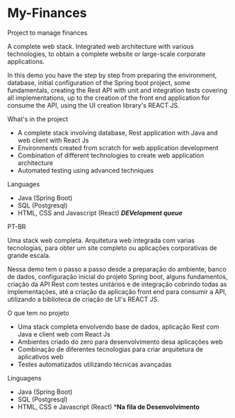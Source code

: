 # My-Finances
Project to manage finances


A complete web stack. Integrated web architecture with various technologies, to obtain a complete website or large-scale corporate applications.

In this demo you have the step by step from preparing the environment, database, initial configuration of the Spring boot project, some fundamentals, creating the Rest API with unit and integration tests covering all implementations, up to the creation of the front end application for consume the API, using the UI creation library's REACT JS.

What's in the project
  - A complete stack involving database, Rest application with Java and web client with React Js
  - Environments created from scratch for web application development
  - Combination of different technologies to create web application architecture
  - Automated testing using advanced techniques

Languages
  - Java (Spring Boot)
  - SQL (Postgresql)
  - HTML, CSS and Javascript (React) ***DEVelopment queue***


PT-BR

Uma stack web completa.  Arquitetura web integrada com varias tecnologias, para obter um site completo ou aplicações corporativas de grande escala.

Nessa demo tem o passo a passo desde a preparação do ambiente, banco de dados, configuração inicial do projeto Spring boot, alguns fundamentos, criação da API Rest com testes unitários e de integração cobrindo todas as implementações, até a criação da aplicação front end para consumir a API, utilizando a biblioteca de criação de UI's REACT JS. 

O que tem no projeto
  - Uma stack completa envolvendo base de dados, aplicação Rest com Java e client web com React Js
  - Ambientes criado do zero para desenvolvimento desa aplicações web
  - Combinação de diferentes tecnologias para criar arquitetura de aplicativos web
  - Testes automatizados utilizando técnicas avançadas
	
Linguagens
  - Java (Spring Boot)
  - SQL (Postgresql)
  - HTML, CSS e Javascript (React) ***Na fila de Desenvolvimento**
